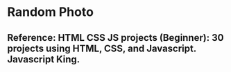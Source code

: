 # Random Photo

## Reference: HTML CSS JS projects (Beginner): 30 projects using HTML, CSS, and Javascript.  Javascript King.


